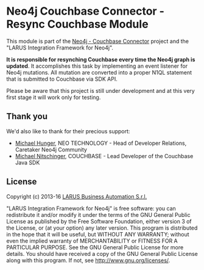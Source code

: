 # Neo4j Couchbase Connector - Resync Couchbase Module

This module is part of the [Neo4j - Couchbase Connector](https://github.com/larusba/neo4j-couchbase-connector) project and the "LARUS Integration Framework for Neo4j".

**It is responsible for resynching Couchbase every time the Neo4j graph is updated**. It accomplishes this task by implementing an event listener for Neo4j mutations. All mutation are converted into a proper N1QL statement that is submitted to Couchbase via SDK API.

Please be aware that this project is still under development and at this very first stage it will work only for testing.

## Thank you

We'd also like to thank for their precious support:
* [Michael Hunger](https://twitter.com/mesirii), NEO TECHNOLOGY - Head of Developer Relations, Caretaker Neo4j Community
* [Michael Nitschinger](https://twitter.com/daschl), COUCHBASE - Lead Developer of the Couchbase Java SDK

## License

Copyright (c) 2013-16 [LARUS Business Automation S.r.l.](http://www.larus-ba.it)

"LARUS Integration Framework for Neo4j" is free software: you can redistribute it and/or
modify it under the terms of the GNU General Public License as published by the Free Software Foundation,
either version 3 of the License, or (at your option) any later version.
This program is distributed in the hope that it will be useful, but WITHOUT ANY WARRANTY;
without even the implied warranty of MERCHANTABILITY or FITNESS FOR A PARTICULAR PURPOSE.
See the GNU General Public License for more details.
You should have received a copy of the GNU General Public License along with this program.
If not, see <http://www.gnu.org/licenses/>.